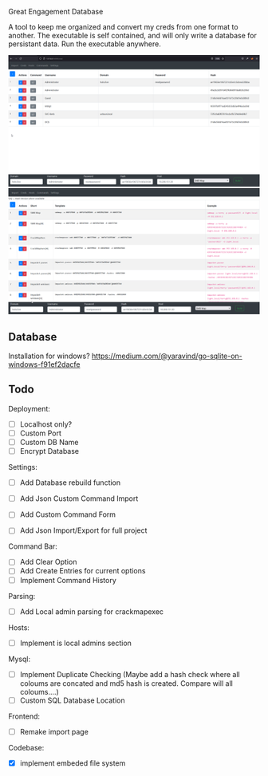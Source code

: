 Great Engagement Database

A tool to keep me organized and convert my creds from one format to another. The executable is self contained, and will only write a database for persistant data. Run the executable anywhere.

![assets\img.png](assets/img.png)
![assets\img_1.png](assets/img_1.png)

## Database
Installation for windows?
https://medium.com/@yaravind/go-sqlite-on-windows-f91ef2dacfe


## Todo

Deployment:
- [ ] Localhost only?
- [ ] Custom Port 
- [ ] Custom DB Name
- [ ] Encrypt Database

Settings:
- [ ] Add Database rebuild function
- [ ] Add Json Custom Command Import
- [ ] Add Custom Command Form
- [ ] Add Json Import/Export for full project


Command Bar:
- [ ] Add Clear Option
- [ ] Add Create Entries for current options
- [ ] Implement Command History

Parsing:
- [ ] Add Local admin parsing for crackmapexec

Hosts:
- [ ] Implement is local admins section

Mysql:
- [ ] Implement Duplicate Checking
  (Maybe add a hash check where all coloums are concated and md5 hash is created. Compare will all coloums....)
- [ ] Custom SQL Database Location

Frontend:
- [ ] Remake import page

Codebase:
- [x] implement embeded file system
